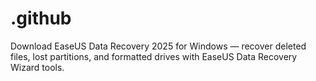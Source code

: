# .github
Download EaseUS Data Recovery 2025 for Windows — recover deleted files, lost partitions, and formatted drives with EaseUS Data Recovery Wizard tools.
